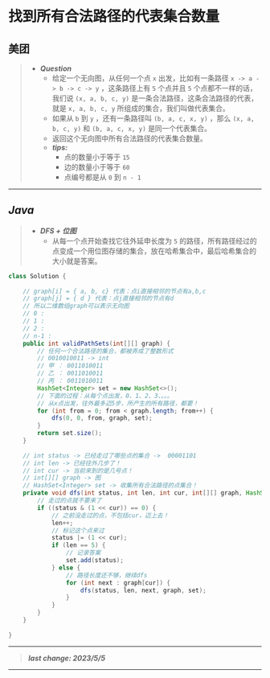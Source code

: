 # 找到所有合法路径的代表集合数量

## 美团

> - ***Question***
>   - 给定一个无向图，从任何一个点 `x` 出发，比如有一条路径 `x -> a -> b -> c -> y` ，这条路径上有 `5` 个点并且 `5` 个点都不一样的话，我们说 `(x, a, b, c, y)` 是一条合法路径，这条合法路径的代表，就是 `x, a, b, c, y` 所组成的集合，我们叫做代表集合。
>   - 如果从 `b` 到 `y` ，还有一条路径叫 `(b, a, c, x, y)` ，那么 `(x, a, b, c, y)` 和 `(b, a, c, x, y)` 是同一个代表集合。
>   - 返回这个无向图中所有合法路径的代表集合数量。
>   - ***tips:***
>     - 点的数量小于等于 `15`
>     - 边的数量小于等于 `60`
>     - 点编号都是从 `0` 到 `n - 1`

---

## *Java*

> - ***DFS + 位图***
>   - 从每一个点开始查找它往外延申长度为 `5` 的路径，所有路径经过的点变成一个用位图存储的集合，放在哈希集合中，最后哈希集合的大小就是答案。

```java
class Solution {
    
    // graph[i] = { a, b, c} 代表：点i直接相邻的节点有a,b,c
    // graph[j] = { d } 代表：点j直接相邻的节点有d
    // 所以二维数组graph可以表示无向图
    // 0 :
    // 1 :
    // 2 :
    // n-1 :
    public int validPathSets(int[][] graph) {
        // 任何一个合法路径的集合，都被弄成了整数形式
        // 0010010011 -> int
        // 甲 ： 0011010011
        // 乙 ： 0011010011
        // 丙 ： 0011010011
        HashSet<Integer> set = new HashSet<>();
        // 下面的过程：从每个点出发，0、1、2、3、。。。
        // 从x点出发，往外最多迈5步，所产生的所有路径，都要！
        for (int from = 0; from < graph.length; from++) {
            dfs(0, 0, from, graph, set);
        }
        return set.size();
    }
    
    // int status -> 已经走过了哪些点的集合 ->  00001101
    // int len -> 已经往外几步了！
    // int cur -> 当前来到的是几号点！
    // int[][] graph -> 图
    // HashSet<Integer> set -> 收集所有合法路径的点集合！
    private void dfs(int status, int len, int cur, int[][] graph, HashSet<Integer> set) {
        // 走过的点就不要来了
        if ((status & (1 << cur)) == 0) {
            // 之前没走过的点，不包括cur，迈上去！
            len++;
            // 标记这个点来过
            status |= (1 << cur);
            if (len == 5) {
                // 记录答案
                set.add(status);
            } else {
                // 路径长度还不够，继续dfs
                for (int next : graph[cur]) {
                    dfs(status, len, next, graph, set);
                }
            }
        }
    }
    
}
```

---

> ***last change: 2023/5/5***

---
